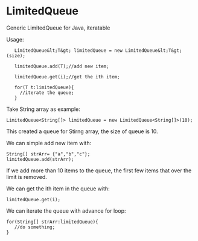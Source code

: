 # LimitedQueue
Generic LimitedQueue for Java, iteratable

Usage:
~~~~
   LimitedQueue&lt;T&gt; limitedQueue = new LimitedQueue&lt;T&gt;(size);

   limitedQueue.add(T);//add new item;

   limitedQueue.get(i);//get the ith item;

   for(T t:limitedQueue){
     //iterate the queue;
   }
~~~~
  
  Take String array as example:
  
    LimitedQueue<String[]> limitedQueue = new LimitedQueue<String[]>(10);
  
  
  
  This created a queue for Stirng array, the size of queue is 10.
  
  We can simple add new item with:
  
    String[] strArr= {"a","b","c"};
    limitedQueue.add(strArr);
    
    
    
  If we add more than 10 items to the queue, the first few items that over the limit is removed.
  
  We can get the ith item in the queue with:
  
    limitedQueue.get(i);
    
    
    
  We can iterate the queue with advance for loop:
  
    for(String[] strArr:limitedQueue){
       //do something;
    }
    
